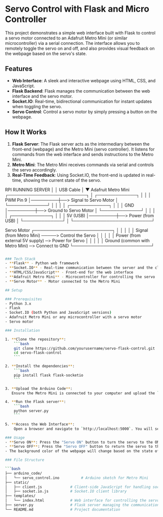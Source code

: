 # Servo Control with Flask and Micro Controller

This project demonstrates a simple web interface built with Flask to control a servo motor connected to an Adafruit Metro Mini (or similar microcontroller) via a serial connection. The interface allows you to remotely toggle the servo on and off, and also provides visual feedback on the webpage based on the servo's state.

## Features
- **Web Interface**: A sleek and interactive webpage using HTML, CSS, and JavaScript.
- **Flask Backend**: Flask manages the communication between the web interface and the servo motor.
- **Socket.IO**: Real-time, bidirectional communication for instant updates when toggling the servo.
- **Servo Control**: Control a servo motor by simply pressing a button on the webpage.

## How It Works

1. **Flask Server**: The Flask server acts as the intermediary between the front-end (webpage) and the Metro Mini (servo controller). It listens for commands from the web interface and sends instructions to the Metro Mini.
2. **Metro Mini**: The Metro Mini receives commands via serial and controls the servo accordingly.
3. **Real-Time Feedback**: Using Socket.IO, the front-end is updated in real-time, showing the current state of the servo.

 
RPI RUNNING SERVER 
  │
  │ USB Cable
  │
  ▼
Adafruit Metro Mini
  ┌──────────────────────────┐
  │   ┌─────────────┐         │
  │   │ PWM Pin 9   │─────────┼──> Signal to Servo Motor
  │   └─────────────┘         │
  │                           │
  │   ┌─────────────┐         │
  │   │    GND      │─────────┼──> Ground to Servo Motor
  │   └─────────────┘         │
  │                           │
  │   ┌─────────────┐         │
  │   │   5V (USB)  │─────────┼──> Power (from USB)
  │   └─────────────┘         │
  └──────────────────────────┘

Servo Motor
  ┌──────────────────────────┐
  │  │                       │
  │  │ Signal (from Metro Mini) ─────> Control the Servo
  │  │                       │
  │  │ Power (from external 5V supply) ─> Power for Servo
  │  │                       │
  │  │ Ground (common with Metro Mini) ─> Connect to GND
  └──────────────────────────┘
```bash

### Tech Stack
- **Flask** - Python web framework
- **Socket.IO** - Real-time communication between the server and the client
- **HTML/CSS/JavaScript** - Front-end for the web interface
- **Adafruit Metro Mini** - Microcontroller for controlling the servo
- **Servo Motor** - Motor connected to the Metro Mini

## Setup

### Prerequisites
- Python 3.x
- Flask
- Socket.IO (both Python and JavaScript versions)
- Adafruit Metro Mini or any microcontroller with a servo motor
- Servo motor

### Installation

1. **Clone the repository**:
    ```bash
    git clone https://github.com/yourusername/servo-flask-control.git
    cd servo-flask-control
    ```

2. **Install the dependencies**:
    ```bash
    pip install flask flask-socketio
    ```

3. **Upload the Arduino Code**:
   Ensure the Metro Mini is connected to your computer and upload the `helloYou.ino` sketch located in the `arduino_code/` folder. This script allows the microcontroller to read serial input from the Flask app.

4. **Run the Flask server**:
    ```bash
    python server.py
    ```

5. **Access the Web Interface**:
    Open a browser and navigate to `http://localhost:5000`. You will see the servo control buttons on the page.

### Usage
- **Servo ON**: Press the "Servo ON" button to turn the servo to the ON position.
- **Servo OFF**: Press the "Servo OFF" button to return the servo to the OFF position.
- The background color of the webpage will change based on the state of the servo.

### File Structure

```bash
├── arduino_code/
│   └── servo_control.ino          # Arduino sketch for Metro Mini
├── static/
│   ├── client.js             # Client-side JavaScript for handling socket communication
│   ├── socket.io.js          # Socket.IO client library
├── templates/
│   └── index.html            # Web interface for controlling the servo
├── server.py                 # Flask server managing the communication
└── README.md                 # Project documentation
